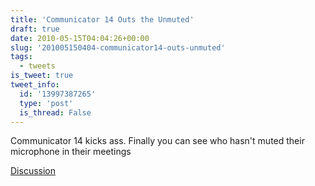 ```yaml
---
title: 'Communicator 14 Outs the Unmuted'
draft: true
date: 2010-05-15T04:04:26+00:00
slug: '201005150404-communicator14-outs-unmuted'
tags:
  - tweets
is_tweet: true
tweet_info:
  id: '13997387265'
  type: 'post'
  is_thread: False
---
```




Communicator 14 kicks ass. Finally you can see who hasn't muted their microphone in their meetings

[Discussion](https://x.com/sytelus/status/13997387265)
